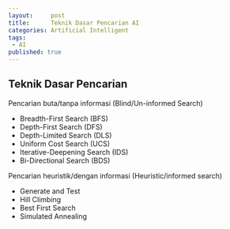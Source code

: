 ```yaml
---
layout:     post
title:      Teknik Dasar Pencarian AI
categories: Artificial Intelligent
tags:
 - AI
published: true
---
```

## Teknik Dasar Pencarian

Pencarian buta/tanpa informasi (Blind/Un-informed Search) 
- Breadth-First Search (BFS)
- Depth-First Search (DFS)
- Depth-Limited Search (DLS)
- Uniform Cost Search (UCS)
- Iterative-Deepening Search (IDS)
- Bi-Directional Search (BDS)  

Pencarian heuristik/dengan informasi (Heuristic/informed search)
- Generate and Test
- Hill Climbing
- Best First Search
- Simulated Annealing
